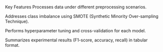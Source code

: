 Key Features
Processes data under different preprocessing scenarios.

Addresses class imbalance using SMOTE (Synthetic Minority Over-sampling Technique).

Performs hyperparameter tuning and cross-validation for each model.

Summarizes experimental results (F1-score, accuracy, recall) in tabular format.

